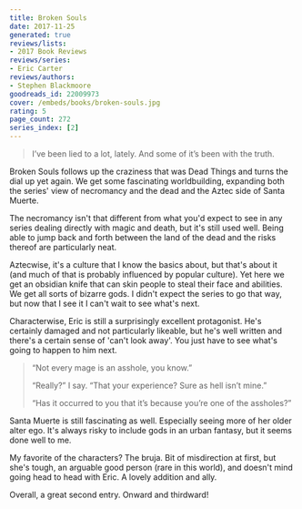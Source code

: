 ```yaml
---
title: Broken Souls
date: 2017-11-25
generated: true
reviews/lists:
- 2017 Book Reviews
reviews/series:
- Eric Carter
reviews/authors:
- Stephen Blackmoore
goodreads_id: 22009973
cover: /embeds/books/broken-souls.jpg
rating: 5
page_count: 272
series_index: [2]
---
```

> I’ve been lied to a lot, lately. And some of it’s been with the truth.

Broken Souls follows up the craziness that was Dead Things and turns the dial up yet again. We get some fascinating worldbuilding, expanding both the series' view of necromancy and the dead and the Aztec side of Santa Muerte.  

<!--more-->

The necromancy isn't that different from what you'd expect to see in any series dealing directly with magic and death, but it's still used well. Being able to jump back and forth between the land of the dead and the risks thereof are particularly neat.  

Aztecwise, it's a culture that I know the basics about, but that's about it (and much of that is probably influenced by popular culture). Yet here we get an obsidian knife that can skin people to steal their face and abilities. We get all sorts of bizarre gods. I didn't expect the series to go that way, but now that I see it I can't wait to see what's next.  

Characterwise, Eric is still a surprisingly excellent protagonist. He's certainly damaged and not particularly likeable, but he's well written and there's a certain sense of 'can't look away'. You just have to see what's going to happen to him next.  

> “Not every mage is an asshole, you know.”  
>
> “Really?” I say. “That your experience? Sure as hell isn’t mine.”  
>
> “Has it occurred to you that it’s because you’re one of the assholes?”

Santa Muerte is still fascinating as well. Especially seeing more of her older alter ego. It's always risky to include gods in an urban fantasy, but it seems done well to me.  

My favorite of the characters? The bruja. Bit of misdirection at first, but she's tough, an arguable good person (rare in this world), and doesn't mind going head to head with Eric. A lovely addition and ally.  

Overall, a great second entry. Onward and thirdward!